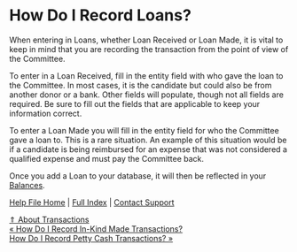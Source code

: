  How Do I Record Loans?
==========

When entering in Loans, whether Loan Received or Loan Made, it is vital to keep in mind that you are recording the transaction from the point of view of the Committee.

To enter in a Loan Received, fill in the entity field with who gave the loan to the Committee. In most cases, it is the candidate but could also be from another donor or a bank. Other fields will populate, though not all fields are required. Be sure to fill out the fields that are applicable to keep your information correct.

To enter a Loan Made you will fill in the entity field for who the Committee gave a loan to. This is a rare situation. An example of this situation would be if a candidate is being reimbursed for an expense that was not considered a qualified expense and must pay the Committee back.

 Once you add a Loan to your database, it will then be reflected in your [Balances](https://ispolitical.com/About-Balances).

[Help File Home](/help/) | [Full Index](/Help-File-Directory/) | [Contact Support](mailto:support@ISPolitical.com)

[⇑ About Transactions](/About-Transactions)  
[« How Do I Record In-Kind Made Transactions?](/How-to-Record-In-Kind-Made-Transactions)  
[How Do I Record Petty Cash Transactions? »](/How-to-Record-Petty-Cash)